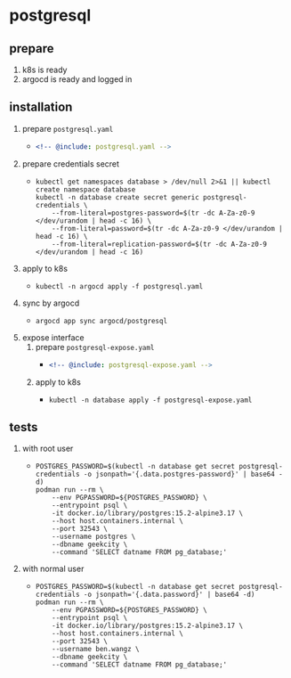 # postgresql

## prepare

1. k8s is ready
2. argocd is ready and logged in

## installation

1. prepare `postgresql.yaml`
    * ```yaml
      <!-- @include: postgresql.yaml -->
      ```
2. prepare credentials secret
    * ```shell
      kubectl get namespaces database > /dev/null 2>&1 || kubectl create namespace database
      kubectl -n database create secret generic postgresql-credentials \
          --from-literal=postgres-password=$(tr -dc A-Za-z0-9 </dev/urandom | head -c 16) \
          --from-literal=password=$(tr -dc A-Za-z0-9 </dev/urandom | head -c 16) \
          --from-literal=replication-password=$(tr -dc A-Za-z0-9 </dev/urandom | head -c 16)
      ```
3. apply to k8s
    * ```shell
      kubectl -n argocd apply -f postgresql.yaml
      ```
4. sync by argocd
    * ```shell
      argocd app sync argocd/postgresql
      ```
5. expose interface
    1. prepare `postgresql-expose.yaml`
        * ```yaml
          <!-- @include: postgresql-expose.yaml -->
          ```
    2. apply to k8s
        * ```shell
          kubectl -n database apply -f postgresql-expose.yaml
          ```

## tests

1. with root user
    * ```shell
      POSTGRES_PASSWORD=$(kubectl -n database get secret postgresql-credentials -o jsonpath='{.data.postgres-password}' | base64 -d)
      podman run --rm \
          --env PGPASSWORD=${POSTGRES_PASSWORD} \
          --entrypoint psql \
          -it docker.io/library/postgres:15.2-alpine3.17 \
          --host host.containers.internal \
          --port 32543 \
          --username postgres \
          --dbname geekcity \
          --command 'SELECT datname FROM pg_database;'
      ```
2. with normal user
    * ```shell
      POSTGRES_PASSWORD=$(kubectl -n database get secret postgresql-credentials -o jsonpath='{.data.password}' | base64 -d)
      podman run --rm \
          --env PGPASSWORD=${POSTGRES_PASSWORD} \
          --entrypoint psql \
          -it docker.io/library/postgres:15.2-alpine3.17 \
          --host host.containers.internal \
          --port 32543 \
          --username ben.wangz \
          --dbname geekcity \
          --command 'SELECT datname FROM pg_database;'
      ```